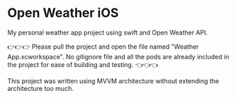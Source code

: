
# Open Weather iOS

My personal weather app project using swift and Open Weather API.

👉👉👉 Please pull the project and open the file named "Weather App.xcworkspace". No gitignore file and all the pods are already included in the project for ease of building and testing. 👈👈👈

This project was written using MVVM architecture without extending the architecture too much.
